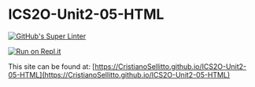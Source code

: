 # ICS2O-Unit2-05-HTML

[![GitHub's Super Linter](https://github.com/CristianoSellitto/ICS2O-Unit2-05-HTML/workflows/GitHub's%20Super%20Linter/badge.svg)](https://github.com/CristianoSellitto/ICS2O-Unit2-05-HTML/actions)

[![Run on Repl.it](https://repl.it/badge/github/CristianoSellitto/ICS2O-Unit2-05-HTML)](https://repl.it/github/CristianoSellitto/ICS2O-Unit2-05-HTML)

This site can be found at: [https://CristianoSellitto.github.io/ICS2O-Unit2-05-HTML](https://CristianoSellitto.github.io/ICS2O-Unit2-05-HTML)
